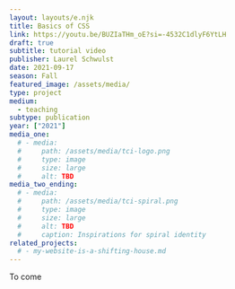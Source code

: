 ```yaml
---
layout: layouts/e.njk
title: Basics of CSS
link: https://youtu.be/BUZIaTHm_oE?si=-4532C1dlyF6YtLH
draft: true
subtitle: tutorial video
publisher: Laurel Schwulst
date: 2021-09-17
season: Fall
featured_image: /assets/media/
type: project
medium:
  - teaching
subtype: publication
year: ["2021"]
media_one:
  # - media:
  #     path: /assets/media/tci-logo.png
  #     type: image
  #     size: large
  #     alt: TBD
media_two_ending:
  # - media:
  #     path: /assets/media/tci-spiral.png
  #     type: image
  #     size: large
  #     alt: TBD
  #     caption: Inspirations for spiral identity
related_projects:
  # - my-website-is-a-shifting-house.md
---
```


To come
